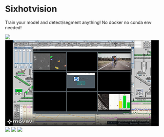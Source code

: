 
# Sixhotvision
Train your model and detect/segment anything!
No docker no conda env needed!

![](https://github.com/yevgeniyclaudio/Sixhotvision/blob/main/insta11.gif)
![](https://github.com/yevgeniyclaudio/Sixhotvision/blob/main/insta12.gif)
![](https://github.com/yevgeniyclaudio/Sixhotvision/blob/main/insta13.gif)
![](https://github.com/yevgeniyclaudio/Sixhotvision/blob/main/insta14.gif)
![](https://github.com/yevgeniyclaudio/Sixhotvision/blob/main/insta15.gif)
